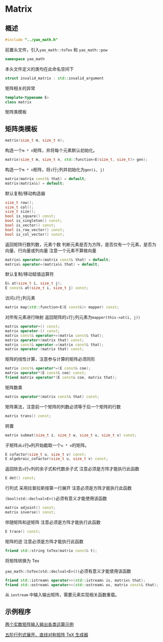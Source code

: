 # Matrix

## 概述

```C++
#include "../yao_math.h"
```

前置头文件，引入`yao_math::toTex` 和 `yao_math::pow`

```C++
namespace yao_math
```

本头文件定义的类均在此命名空间下


```C++
struct invalid_matrix : std::invalid_argument
```

矩阵相关的异常


```C++
template<typename E>
class matrix
```

矩阵类模板

## 矩阵类模板

```C++
matrix(size_t m, size_t n);
```
构造一个`m * n`矩阵，并将每个元素默认初始化。
```C++
matrix(size_t m, size_t n, std::function<E(size_t, size_t)> gen);
```
构造一个`m * n`矩阵，将`i`行`j`列并初始化为`gen(i, j)`
```C++
matrix(matrix const& that) = default;
matrix(matrix&&) = default;
```
默认复制/移动构造器
```C++
size_t row();
size_t col();
size_t size();
bool is_square() const;
bool is_singleton() const;
bool is_vector() const;
bool is_row_vector() const;
bool is_col_vector() const;
```
返回矩阵行数列数，元素个数
判断元素是否为方阵，是否仅有一个元素，是否为向量、行向量或列向量
注意一个元素不算做向量
```C++
matrix& operator=(matrix const& that) = default;
matrix& operator=(matrix&& that) = default;
```
默认复制/移动赋值运算符
```C++
E& at(size_t i, size_t j);
E const& at(size_t i, size_t j) const;
```
访问`i`行`j`列元素
```C++
matrix map(std::function<E(E const&)> mapper) const;
```
对所有元素进行映射
返回矩阵的`i`行`j`列元素为`mapper(this->at(i, j))`
```C++
matrix operator+() const;
matrix operator-() const;
matrix const& operator+=(matrix const& that);
matrix operator+(matrix that) const;
matrix const& operator-=(matrix const& that);
matrix operator-(matrix that) const;
```
矩阵的线性计算，注意参与计算的矩阵必须同形
```C++
matrix const& operator*=(E const& coe);
matrix operator*(E const& coe) const;
friend matrix operator*(E const& coe, matrix that);
```
矩阵数乘
```C++
matrix operator*(matrix const& that) const;
```
矩阵乘法，注意前一个矩阵的列数必须等于后一个矩阵的行数
```C++
matrix trans() const;
```
转置
```C++
matrix submat(size_t z, size_t w, size_t u, size_t v) const;
```
子矩阵从`z`行`w`列开始截取一个`u * v`的矩阵。
```C++
E cofactor(size_t u, size_t v) const;
E algebraic_cofactor(size_t u, size_t v) const;
```
返回除去`u`行`v`列的余子式和代数余子式
注意必须是方阵才能执行此函数
```C++
E det() const;
```
行列式
采用拉普拉斯按第一行展开
注意必须是方阵才能执行此函数

`(bool)std::declval<E>()`必须有意义才能使用该函数

```C++
matrix adjoint() const;
matrix inverse() const;
```
伴随矩阵和逆矩阵
注意必须是方阵才能执行此函数

```C++
E trace() const;
```
矩阵的迹
注意必须是方阵才能执行此函数

```C++
friend std::string toTex(matrix const& t);
```
将矩阵转换为 Tex

`yao_math::toTex(std::declval<E>())`必须有意义才能使用该函数

```C++
friend std::istream& operator>>(std::istream& is, matrix& that);
friend std::ostream& operator<<(std::ostream& os, matrix const& that);
```
从 `iostream` 中输入输出矩阵，需要元素实现相关函数重载。

## 示例程序

[两个实数矩阵输入输出各类运算示例](./test.cpp)

[五阶行列式展开、直线对称矩阵 TeX 生成器](./test-expr.cpp)

